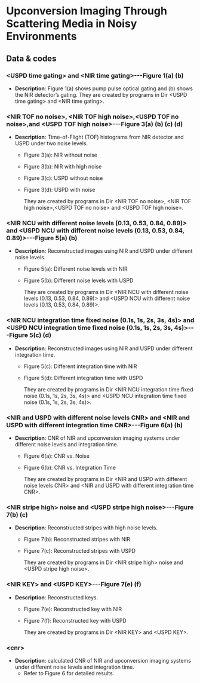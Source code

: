# Upconversion Imaging Through Scattering Media in Noisy Environments

## Data & codes

### \<USPD time gating\> and \<NIR time gating\>---Figure 1(a) (b)
- **Description**: Figure 1(a) shows pump pulse optical gating and (b) shows the NIR detector’s gating. They are created by programs in Dir  \<USPD time gating\> and \<NIR time gating\>.

### \<NIR TOF no noise>, \<NIR TOF high noise>,\<USPD TOF no noise>,and \<USPD TOF high noise>---Figure 3(a) (b) (c) (d)
- **Description**: Time-of-Flight (TOF) histograms from NIR detector and USPD under two noise levels.
  - Figure 3(a): NIR without noise
  - Figure 3(b): NIR with high noise
  - Figure 3(c): USPD without noise
  - Figure 3(d): USPD with noise

    They are created by programs in Dir \<NIR TOF no noise>, \<NIR TOF high noise>,\<USPD TOF no noise> and \<USPD TOF high noise>.
### \<NIR NCU with different noise levels (0.13, 0.53, 0.84, 0.89)> and \<USPD NCU with different noise levels (0.13, 0.53, 0.84, 0.89)>---Figure 5(a) (b)
- **Description**: Reconstructed images using NIR and USPD under different noise levels.
  - Figure 5(a): Different noise levels with NIR
  - Figure 5(b): Different noise levels with USPD

    They are created by programs in Dir \<NIR NCU with different noise levels (0.13, 0.53, 0.84, 0.89)> and \<USPD NCU with different noise levels (0.13, 0.53, 0.84, 0.89)>.

### \<NIR NCU integration time fixed noise (0.1s, 1s, 2s, 3s, 4s)> and \<USPD NCU integration time fixed noise (0.1s, 1s, 2s, 3s, 4s)>---Figure 5(c) (d)
- **Description**: Reconstructed images using NIR and USPD under different integration time.
  - Figure 5(c): Different integration time with NIR
  - Figure 5(d): Different integration time with USPD

    They are created by programs in Dir \<NIR NCU integration time fixed noise (0.1s, 1s, 2s, 3s, 4s)> and \<USPD NCU integration time fixed noise (0.1s, 1s, 2s, 3s, 4s)>.
### \<NIR and USPD with different noise levels CNR> and \<NIR and USPD with different integration time CNR>---Figure 6(a) (b)
- **Description**: CNR of NIR and upconversion imaging systems under different noise levels and integration time.
  - Figure 6(a): CNR vs. Noise
  - Figure 6(b): CNR vs. Integration Time

    They are created by programs in Dir \<NIR and USPD with different noise levels CNR> and \<NIR and USPD with different integration time CNR>.
### \<NIR stripe high> noise and \<USPD stripe high noise>---Figure 7(b) (c)
- **Description**: Reconstructed stripes with high noise levels.
  - Figure 7(b): Reconstructed stripes with NIR
  - Figure 7(c): Reconstructed stripes with USPD

    They are created by programs in Dir \<NIR stripe high> noise and \<USPD stripe high noise>.
### \<NIR KEY> and \<USPD KEY>---Figure 7(e) (f)
- **Description**: Reconstructed keys.
  - Figure 7(e): Reconstructed key with NIR
  - Figure 7(f): Reconstructed key with USPD

     They are created by programs in Dir \<NIR KEY> and \<USPD KEY>.
### \<cnr>
- **Description**:  calculated CNR of NIR and upconversion imaging systems under different noise levels and integration time.
  - Refer to Figure 6 for detailed results.
